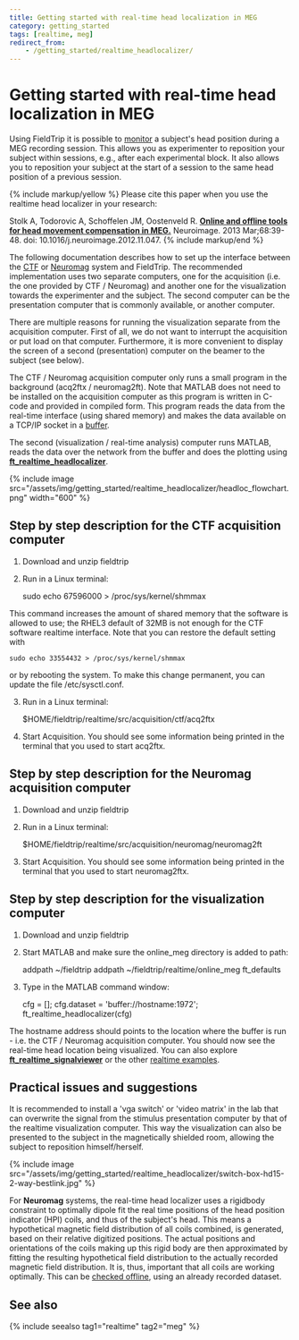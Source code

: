 ```yaml
---
title: Getting started with real-time head localization in MEG
category: getting_started
tags: [realtime, meg]
redirect_from:
    - /getting_started/realtime_headlocalizer/
---
```


# Getting started with real-time head localization in MEG

Using FieldTrip it is possible to [monitor](/faq/how_can_i_monitor_a_subject_s_head_position_during_a_meg_session) a subject's head position during a MEG recording session. This allows you as experimenter to reposition your subject within sessions, e.g., after each experimental block. It also allows you to reposition your subject at the start of a session to the same head position of a previous session.

{% include markup/yellow %}
Please cite this paper when you use the realtime head localizer in your research:

Stolk A, Todorovic A, Schoffelen JM, Oostenveld R. **[Online and offline tools for head movement compensation in MEG.](https://doi.org/10.1016/j.neuroimage.2012.11.047.m)** Neuroimage. 2013 Mar;68:39-48. doi: 10.1016/j.neuroimage.2012.11.047.
{% include markup/end %}

The following documentation describes how to set up the interface between the [CTF](/development/realtime/ctf) or [Neuromag](/development/realtime/neuromag) system and FieldTrip. The recommended implementation uses two separate computers, one for the acquisition (i.e. the one provided by CTF / Neuromag) and another one for the visualization towards the experimenter and the subject. The second computer can be the presentation computer that is commonly available, or another computer.

There are multiple reasons for running the visualization separate from the acquisition computer. First of all, we do not want to interrupt the acquisition or put load on that computer. Furthermore, it is more convenient to display the screen of a second (presentation) computer on the beamer to the subject (see below).

The CTF / Neuromag acquisition computer only runs a small program in the background (acq2ftx / neuromag2ft). Note that MATLAB does not need to be installed on the acquisition computer as this program is written in C-code and provided in compiled form. This program reads the data from the real-time interface (using shared memory) and makes the data available on a TCP/IP socket in a [buffer](/development/realtime/buffer).

The second (visualization / real-time analysis) computer runs MATLAB, reads the data over the network from the buffer and does the plotting using **[ft_realtime_headlocalizer](/reference/realtime/online_meg/ft_realtime_headlocalizer)**.

{% include image src="/assets/img/getting_started/realtime_headlocalizer/headloc_flowchart.png" width="600" %}

## Step by step description for the CTF acquisition computer

1. Download and unzip fieldtrip

2. Run in a Linux terminal:

   sudo echo 67596000 > /proc/sys/kernel/shmmax

This command increases the amount of shared memory that the software is allowed to use; the RHEL3 default of 32MB is not enough for the CTF software realtime interface. Note that you can restore the default setting with

    sudo echo 33554432 > /proc/sys/kernel/shmmax

or by rebooting the system. To make this change permanent, you can update the file /etc/sysctl.conf.

3. Run in a Linux terminal:

   \$HOME/fieldtrip/realtime/src/acquisition/ctf/acq2ftx

4. Start Acquisition. You should see some information being printed in the terminal that you used to start acq2ftx.

## Step by step description for the Neuromag acquisition computer

1. Download and unzip fieldtrip

2. Run in a Linux terminal:

   \$HOME/fieldtrip/realtime/src/acquisition/neuromag/neuromag2ft

3. Start Acquisition. You should see some information being printed in the terminal that you used to start neuromag2ftx.

## Step by step description for the visualization computer

1. Download and unzip fieldtrip

2. Start MATLAB and make sure the online_meg directory is added to path:

   addpath ~/fieldtrip
   addpath ~/fieldtrip/realtime/online_meg
   ft_defaults

3. Type in the MATLAB command window:

   cfg = [];
   cfg.dataset = 'buffer://hostname:1972';
   ft_realtime_headlocalizer(cfg)

The hostname address should points to the location where the buffer is run - i.e. the CTF / Neuromag acquisition computer. You should now see the real-time head location being visualized. You can also explore **[ft_realtime_signalviewer](/reference/realtime/example/ft_realtime_signalviewer)** or the other [realtime examples](/getting_started/realtime).

## Practical issues and suggestions

It is recommended to install a 'vga switch' or 'video matrix' in the lab that can overwrite the signal from the stimulus presentation computer by that of the realtime visualization computer. This way the visualization can also be presented to the subject in the magnetically shielded room, allowing the subject to reposition himself/herself.

{% include image src="/assets/img/getting_started/realtime_headlocalizer/switch-box-hd15-2-way-bestlink.jpg" %}

For **Neuromag** systems, the real-time head localizer uses a rigidbody constraint to optimally dipole fit the real time positions of the head position indicator (HPI) coils, and thus of the subject's head. This means a hypothetical magnetic field distribution of all coils combined, is generated, based on their relative digitized positions. The actual positions and orientations of the coils making up this rigid body are then approximated by fitting the resulting hypothetical field distribution to the actually recorded magnetic field distribution. It is, thus, important that all coils are working optimally. This can be [checked offline](/faq/how_can_i_visualize_the_neuromag_head_position_indicator_coils?), using an already recorded dataset.

## See also

{% include seealso tag1="realtime" tag2="meg" %}
